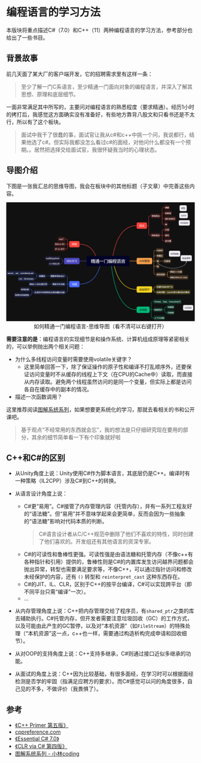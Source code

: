 # 编程语言的学习方法

本版块将重点描述C#（7.0）和C++（11）两种编程语言的学习方法，参考部分也给出了一些书目。

## 背景故事

前几天面了某大厂的客户端开发，它的招聘需求里有这样一条：

> 至少了解一门C系语言，至少精通一门面向对象的编程语言，并深入了解其思想、原理和底层细节。

一面非常满足其中所写的，主要问对编程语言的熟悉程度（要求精通）。经历1小时的拷打后，我感觉这方面确实没有准备好，有些地方靠背八股文和只看书还是不太行，所以有了这个板块。

> 面试中我干了很蠢的事，面试官让我从c#和c++中挑一个问，我说都行，结果他选了c#。但实际我都没怎么看过c#的面经，对他问什么都没有一个预期。。居然把选择交给面试官，我很怀疑我当时的心理状态。

## 导图介绍

下图是一张我汇总的思维导图，我会在板块中的其他标题（子文章）中完善这些内容。

<img src="../img/language-0.png">

<center> 如何精通一门编程语言-思维导图（看不清可以右键打开） </center>

**需要注意的是**：编程语言的实现细节是和操作系统、计算机组成原理等紧密相关的，可以举例抛出两个相关问题：
- 为什么多线程访问变量时需要使用volatile关键字？
    - 这里简单回答一下，除了保证操作的原子性和编译不打乱顺序外，还要保证访问变量时不从缓存的线程上下文（在CPU的Cache中）读取，而直接从内存读取。避免两个线程虽然访问的是同一个变量，但实际上都是访问各自在缓存中的副本的情况。
- 描述一次函数调用？

这里推荐阅读[图解系统系列](https://www.xiaolincoding.com/os)，如果想要更系统化的学习，那就去看相关的书和公开课吧。
> 基于观点“不经常用的东西就会忘”，我的想法是只仔细研究现在要用的部分，其余的细节简单看一下有个印象就好啦

## C++和C#的区别

- 从Unity角度上说：Unity使用C#作为脚本语言，其底层仍是C++。编译时有一种策略（IL2CPP）涉及C#到C++的转换。

- 从语言设计角度上说：
    - C#更“易用”。C#接管了内存管理内容（托管内存），并有一系列工程友好的“语法糖”。但“易用”并不意味学起来会更简单，反而会因为一些抽象的“语法糖”影响对代码本质的判断。
        > C#语言设计者从C/C++规范中删除了他们不喜欢的特性，同时创建了他们喜欢的。开发组还有其他语言的资深专家。
    - C#的可读性和鲁棒性更强。可读性强是由语法糖和托管内存（不像c++有各种指针和引用）提供的，鲁棒性则是C#的内置库发生访问越界问题都会抛出异常，转型也需要满足要求等，不像C++，可以通过指针访问和修改未经保护的内容，还有 `()` 转型和 `reinterpret_cast` 这种东西存在。
    - C#的JIT、IL、CLR，区别于C++的按平台编译，C#可以实现跨平台（即不同平台只需“编译”一次）。
    - ...
- 从内存管理角度上说：C++把内存管理交给了程序员，有`shared_ptr`之类的库去辅助执行。C#托管内存，但开发者需要注意垃圾回收（GC）的工作方式，以及可能由此产生的GC暂停，以及对“本机资源”（如`FileStream`）的特殊处理（“本机资源”这一点，c++也一样，需要通过构造析构完成申请和回收细节）。
- 从对OOP的支持角度上说：C++支持多继承，C#则通过接口近似多继承的功能。
- 从面试的角度上说：C++因为比较基础，有很多面经，在学习时可以根据面经检测是否学的牢固（指满足应聘方的要求）。而C#感觉可以问的角度很多，自己见的不多，不做评价（我畏惧了）。

## 参考
- [《C++ Primer 第五版》](https://book.douban.com/subject/10505113/)
- [cppreference.com](https://en.cppreference.com/w/cpp/language/basic_concepts)
- [《Essential C# 7.0》](https://book.douban.com/subject/33474759)
- [《CLR via C# 第四版》](https://book.douban.com/subject/26285940)
- [图解系统系列 - 小林coding](https://www.xiaolincoding.com/os)
